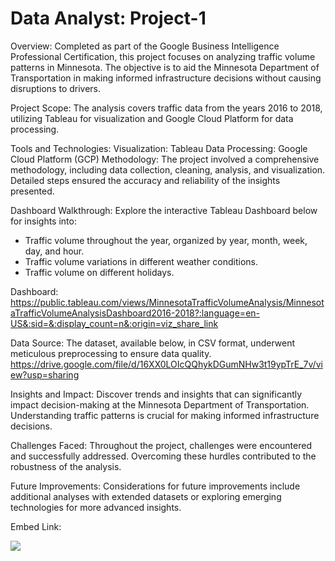# Data Analyst: Project-1

Overview:
Completed as part of the Google Business Intelligence Professional Certification, this project focuses on analyzing traffic volume patterns in Minnesota. The objective is to aid the Minnesota Department of Transportation in making informed infrastructure decisions without causing disruptions to drivers.

Project Scope:
The analysis covers traffic data from the years 2016 to 2018, utilizing Tableau for visualization and Google Cloud Platform for data processing.

Tools and Technologies:
Visualization: Tableau
Data Processing: Google Cloud Platform (GCP)
Methodology:
The project involved a comprehensive methodology, including data collection, cleaning, analysis, and visualization. Detailed steps ensured the accuracy and reliability of the insights presented.

Dashboard Walkthrough:
Explore the interactive Tableau Dashboard below for insights into:
- Traffic volume throughout the year, organized by year, month, week, day, and hour.
- Traffic volume variations in different weather conditions.
- Traffic volume on different holidays.

Dashboard:
https://public.tableau.com/views/MinnesotaTrafficVolumeAnalysis/MinnesotaTrafficVolumeAnalysisDashboard2016-2018?:language=en-US&:sid=&:display_count=n&:origin=viz_share_link

Data Source:
The dataset, available below, in CSV format, underwent meticulous preprocessing to ensure data quality.
https://drive.google.com/file/d/16XX0LOIcQQhykDGumNHw3t19ypTrE_7v/view?usp=sharing

Insights and Impact:
Discover trends and insights that can significantly impact decision-making at the Minnesota Department of Transportation. Understanding traffic patterns is crucial for making informed infrastructure decisions.

Challenges Faced:
Throughout the project, challenges were encountered and successfully addressed. Overcoming these hurdles contributed to the robustness of the analysis.

Future Improvements:
Considerations for future improvements include additional analyses with extended datasets or exploring emerging technologies for more advanced insights.



Embed Link:

<div class='tableauPlaceholder' id='viz1708812994011' style='position: relative'><noscript><a href='#'><img alt=' ' src='https:&#47;&#47;public.tableau.com&#47;static&#47;images&#47;Mi&#47;MinnesotaTrafficVolumeAnalysis&#47;MinnesotaTrafficVolumeAnalysisDashboard2016-2018&#47;1_rss.png' style='border: none' /></a></noscript><object class='tableauViz'  style='display:none;'><param name='host_url' value='https%3A%2F%2Fpublic.tableau.com%2F' /> <param name='embed_code_version' value='3' /> <param name='site_root' value='' /><param name='name' value='MinnesotaTrafficVolumeAnalysis&#47;MinnesotaTrafficVolumeAnalysisDashboard2016-2018' /><param name='tabs' value='yes' /><param name='toolbar' value='yes' /><param name='static_image' value='https:&#47;&#47;public.tableau.com&#47;static&#47;images&#47;Mi&#47;MinnesotaTrafficVolumeAnalysis&#47;MinnesotaTrafficVolumeAnalysisDashboard2016-2018&#47;1.png' /> <param name='animate_transition' value='yes' /><param name='display_static_image' value='yes' /><param name='display_spinner' value='yes' /><param name='display_overlay' value='yes' /><param name='display_count' value='yes' /><param name='language' value='en-US' /></object></div>                <script type='text/javascript'>                    var divElement = document.getElementById('viz1708812994011');                    var vizElement = divElement.getElementsByTagName('object')[0];                    if ( divElement.offsetWidth > 800 ) { vizElement.style.width='100%';vizElement.style.height=(divElement.offsetWidth*0.75)+'px';} else if ( divElement.offsetWidth > 500 ) { vizElement.style.width='100%';vizElement.style.height=(divElement.offsetWidth*0.75)+'px';} else { vizElement.style.width='100%';vizElement.style.minHeight='1450px';vizElement.style.maxHeight=(divElement.offsetWidth*1.77)+'px';}                     var scriptElement = document.createElement('script');                    scriptElement.src = 'https://public.tableau.com/javascripts/api/viz_v1.js';                    vizElement.parentNode.insertBefore(scriptElement, vizElement);                </script>
